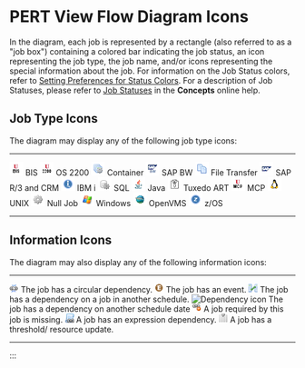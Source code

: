 # PERT View Flow Diagram Icons

In the diagram, each job is represented by a rectangle (also referred to
as a "job box") containing a colored bar indicating the job status, an
icon representing the job type, the job name, and/or icons representing
the special information about the job. For information on the Job Status
colors, refer to [Setting Preferences for Status Colors](Preferences-for-Status-Colors.md). For a description of
Job Statuses, please refer to [Job Statuses](../../../operations/status-descriptions.md#job-statuses)
 in the **Concepts** online help.

## Job Type Icons

The diagram may display any of the following job type icons:

  ----------------------------------------------------------------------------------------------------------- --------------- ----------------------------------------------------------------------------------------------- -----------------
  ![BIS Job icon](../../../Resources/Images/EM/jobicon_bis.png "BIS Job icon")                                BIS             ![OS 2200 Job icon](../../../Resources/Images/EM/jobicon_os2200.png "OS 2200 Job icon")         OS 2200
  ![Container Job icon](../../../Resources/Images/EM/jobicon_container.png "Container Job icon")              Container       ![SAP BW Job icon](../../../Resources/Images/EM/jobicon_sapbw.png "SAP BW Job icon")            SAP BW
  ![File Transfer Job icon](../../../Resources/Images/EM/jobicon_filetransfer.png "File Transfer Job icon")   File Transfer   ![SAP Job icon](../../../Resources/Images/EM/jobicon_sap.png "SAP Job icon")                    SAP R/3 and CRM
  ![IBM i Job icon](../../../Resources/Images/EM/jobicon_iseries.png "IBM i Job icon")                        IBM i           ![SQL Job icon](../../../Resources/Images/EM/jobicon_sql.png "SQL Job icon")                    SQL
  ![Java Job icon](../../../Resources/Images/EM/jobicon_java.png "Java Job icon")                             Java            ![Tuxedo ART Job icon](../../../Resources/Images/EM/jobicon_tuxedo.png "Tuxedo ART Job icon")   Tuxedo ART
  ![MCP Job icon](../../../Resources/Images/EM/jobicon_mcp.png "MCP Job icon")                                MCP             ![UNIX Job icon](../../../Resources/Images/EM/jobicon_unix.png "UNIX Job icon")                 UNIX
  ![Null Job icon](../../../Resources/Images/EM/jobicon_null.png "Null Job icon")                             Null Job        ![Windows Job icon](../../../Resources/Images/EM/jobicon_windows.png "Windows Job icon")        Windows
  ![OpenVMS Job icon](../../../Resources/Images/EM/jobicon_openvms.png "OpenVMS Job icon")                    OpenVMS         ![z/OS Job icon](../../../Resources/Images/EM/jobicon_zOS.png "z/OS Job icon")                  z/OS
  ----------------------------------------------------------------------------------------------------------- --------------- ----------------------------------------------------------------------------------------------- -----------------

## Information Icons

The diagram may also display any of the following information icons:

  ------------------------------------------------------------------------------------------------------- --------------------------------------------------------
  ![Circular Dependency icon](../../../Resources/Images/EM/cir_dep.png "Circular Dependency icon")        The job has a circular dependency.
  ![Event icon](../../../Resources/Images/EM/event.png "Event icon")                                      The job has an event.
  ![Dependency icon](../../../Resources/Images/EM/dep_icon.png "Dependency icon")                         The job has a dependency on a job in another schedule.
  ![Dependency icon](../../../Resources/Images/EM/dep_icon2.png "Dependency icon")                        The job has a dependency on another schedule date
  ![Dependency icon](../../../Resources/Images/EM/dep_icon3.png "Dependency icon")                        A job required by this job is missing.
  ![Expression Dependency icon](../../../Resources/Images/EM/expr_dep.png "Expression Dependency icon")   A job has an expression dependency.
  ![Threshold Update icon](../../../Resources/Images/EM/EMinsertthreshold.png "Threshold Update icon")    A job has a threshold/ resource update.
  ------------------------------------------------------------------------------------------------------- --------------------------------------------------------
:::
